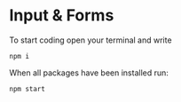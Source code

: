 # Input & Forms
To start coding open your terminal and write
```
npm i
```

When all packages have been installed run:
```
npm start
```
